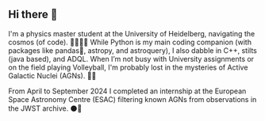 ## Hi there 👋

I'm a physics master student at the University of Heidelberg, navigating the cosmos (of code). 🌌👩🏽‍💻
While Python is my main coding companion (with packages like pandas🐼, astropy, and astroquery), I also dabble in C++, stilts (java based), and ADQL. 
When I’m not busy with University assignments or on the field playing Volleyball, I'm probably lost in the mysteries of Active Galactic Nuclei (AGNs). 🚀🔭

From April to September 2024 I completed an internship at the European Space Astronomy Centre (ESAC) filtering known AGNs from observations in the JWST archive. ⚫️👾

